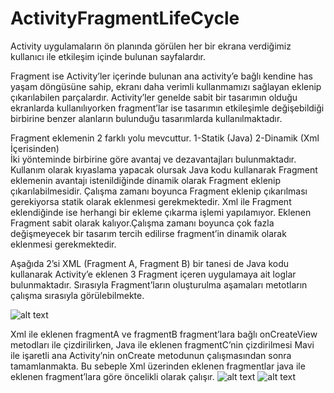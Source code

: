 # ActivityFragmentLifeCycle
  
Activity uygulamaların ön planında görülen her bir ekrana verdiğimiz kullanıcı ile etkileşim içinde bulunan sayfalardır.

Fragment ise Activity’ler içerinde bulunan ana activity’e bağlı kendine has yaşam döngüsüne sahip, ekranı daha verimli kullanmamızı sağlayan eklenip çıkarılabilen parçalardır.
Activity’ler genelde sabit bir tasarımın olduğu ekranlarda kullanılıyorken fragment’lar ise tasarımın etkileşimle değişebildiği birbirine benzer alanların bulunduğu tasarımlarda  kullanılmaktadır.
 
Fragment eklemenin 2 farklı yolu mevcuttur.
1-Statik (Java)
2-Dinamik (Xml İçerisinden)  
İki yönteminde birbirine göre avantaj ve dezavantajları bulunmaktadır.
Kullanım olarak kıyaslama yapacak olursak Java kodu kullanarak Fragment eklemenin avantajı istenildiğinde dinamik olarak Fragment eklenip çıkarılabilmesidir. Çalışma zamanı boyunca Fragment eklenip çıkarılması gerekiyorsa statik olarak eklenmesi gerekmektedir.
Xml ile Fragment eklendiğinde ise herhangi bir ekleme çıkarma işlemi yapılamıyor. Eklenen Fragment sabit olarak kalıyor.Çalışma zamanı boyunca çok fazla değişmeyecek bir tasarım tercih edilirse fragment’in dinamik olarak eklenmesi gerekmektedir.

 Aşağıda 2’si XML (Fragment A, Fragment B) bir tanesi de Java kodu kullanarak Activity’e eklenen 3 Fragment içeren uygulamaya ait loglar bulunmaktadır. Sırasıyla Fragment’ların oluşturulma aşamaları metotların çalışma sırasıyla görülebilmekte.

![alt text](https://github.com/gokankorkmaz/ActivityFragmentLifeCycle/tree/master/app/src/main/res/drawable/yasamdongusu.png)
 
Xml ile eklenen fragmentA ve fragmentB fragment’lara bağlı onCreateView metodları ile çizdirilirken, 
Java ile eklenen fragmentC’nin çizdirilmesi Mavi ile işaretli ana Activity’nin onCreate metodunun çalışmasından sonra tamamlanmakta.
Bu sebeple Xml üzerinden eklenen fragmentlar  java ile eklenen fragment’lara göre öncelikli olarak çalışır.
![alt text](https://github.com/gokankorkmaz/ActivityFragmentLifeCycle/tree/master/app/src/main/res/drawable/dikey.png)
![alt text](https://github.com/gokankorkmaz/ActivityFragmentLifeCycle/tree/master/app/src/main/res/drawable/yatay.png)